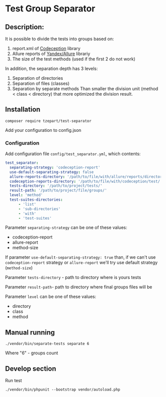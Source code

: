 # Test Group Separator

## Description:
It is possible to divide the tests into groups based on:
1. report.xml of [Codeception](https://codeception.com/) library
2. Allure reports of [Yandex/Allure](https://github.com/allure-framework/allure-codeception) librariy
3. The size of the test methods (used if the first 2 do not work)

In addition, the separation depth has 3 levels:
1. Separation of directories
2. Separation of files (classes)
3. Separation by separate methods
Than smaller the division unit (method < class < directory) that more optimized the division result.

## Installation

```
composer require tzepart/test-separator
```

Add your configuration to config.json

### Configuration

Add configuration file `config/test_separator.yml`, which contents:
```yaml
test_separator:
  separating-strategy: 'codeception-report'
  use-default-separating-strategy: false
  allure-reports-directory: '/path/to/file/with/allure/reports/directory/'
  codeception-reports-directory: '/path/to/file/with/codeception/test/'
  tests-directory: '/path/to/project/tests/'
  result-path: '/path/to/project/file/groups/'
  level: 'method'
  test-suites-directories:
      - 'list'
      - 'sub-directories'
      - 'with'
      - 'test-suites'
```

Parameter `separating-strategy` can be one of these values:
* codeception-report
* allure-report
* method-size

If parameter `use-default-separating-strategy: true` than, if we can't use `codeception-report` strategy or `allure-report` 
we'll try use default strategy (`method-size`)

Parameter `tests-directory` - path to directory where is yours tests

Parameter `result-path`- path to directory where final groups files will be

Parameter `level` can be one of these values:
* directory
* class
* method

## Manual running
```
./vendor/bin/separate-tests separate 6
```

Where "6" - groups count

## Develop section
Run test
```
./vendor/bin/phpunit --bootstrap vendor/autoload.php
``` 
